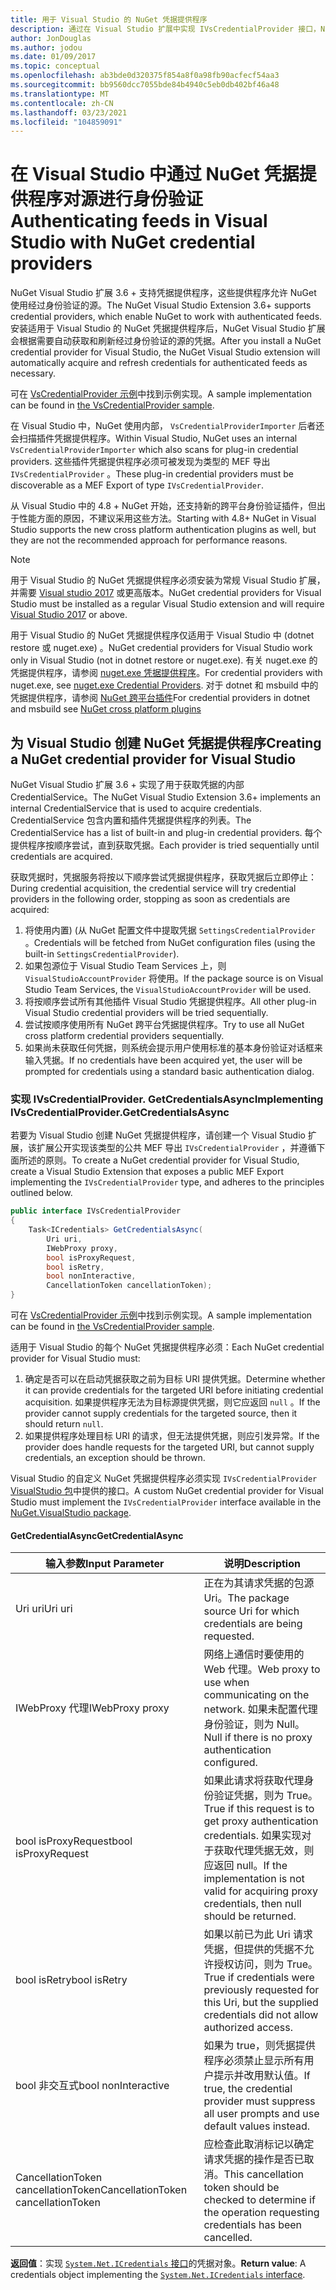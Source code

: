 ```yaml
---
title: 用于 Visual Studio 的 NuGet 凭据提供程序
description: 通过在 Visual Studio 扩展中实现 IVsCredentialProvider 接口，NuGet 凭据提供程序对源进行身份验证。
author: JonDouglas
ms.author: jodou
ms.date: 01/09/2017
ms.topic: conceptual
ms.openlocfilehash: ab3bde0d320375f854a8f0a98fb90acfecf54aa3
ms.sourcegitcommit: bb9560dcc7055bde84b4940c5eb0db402bf46a48
ms.translationtype: MT
ms.contentlocale: zh-CN
ms.lasthandoff: 03/23/2021
ms.locfileid: "104859091"
---
```

# <a name="authenticating-feeds-in-visual-studio-with-nuget-credential-providers"></a><span data-ttu-id="2a1ec-103">在 Visual Studio 中通过 NuGet 凭据提供程序对源进行身份验证</span><span class="sxs-lookup"><span data-stu-id="2a1ec-103">Authenticating feeds in Visual Studio with NuGet credential providers</span></span>

<span data-ttu-id="2a1ec-104">NuGet Visual Studio 扩展 3.6 + 支持凭据提供程序，这些提供程序允许 NuGet 使用经过身份验证的源。</span><span class="sxs-lookup"><span data-stu-id="2a1ec-104">The NuGet Visual Studio Extension 3.6+ supports credential providers, which enable NuGet to work with authenticated feeds.</span></span>
<span data-ttu-id="2a1ec-105">安装适用于 Visual Studio 的 NuGet 凭据提供程序后，NuGet Visual Studio 扩展会根据需要自动获取和刷新经过身份验证的源的凭据。</span><span class="sxs-lookup"><span data-stu-id="2a1ec-105">After you install a NuGet credential provider for Visual Studio, the NuGet Visual Studio extension will automatically acquire and refresh credentials for authenticated feeds as necessary.</span></span>

<span data-ttu-id="2a1ec-106">可在 [VsCredentialProvider 示例](https://github.com/NuGet/Samples/tree/main/VsCredentialProvider)中找到示例实现。</span><span class="sxs-lookup"><span data-stu-id="2a1ec-106">A sample implementation can be found in [the VsCredentialProvider sample](https://github.com/NuGet/Samples/tree/main/VsCredentialProvider).</span></span>

<span data-ttu-id="2a1ec-107">在 Visual Studio 中，NuGet 使用内部， `VsCredentialProviderImporter` 后者还会扫描插件凭据提供程序。</span><span class="sxs-lookup"><span data-stu-id="2a1ec-107">Within Visual Studio, NuGet uses an internal `VsCredentialProviderImporter` which also scans for plug-in credential providers.</span></span> <span data-ttu-id="2a1ec-108">这些插件凭据提供程序必须可被发现为类型的 MEF 导出 `IVsCredentialProvider` 。</span><span class="sxs-lookup"><span data-stu-id="2a1ec-108">These plug-in credential providers must be discoverable as a MEF Export of type `IVsCredentialProvider`.</span></span>

<span data-ttu-id="2a1ec-109">从 Visual Studio 中的 4.8 + NuGet 开始，还支持新的跨平台身份验证插件，但出于性能方面的原因，不建议采用这些方法。</span><span class="sxs-lookup"><span data-stu-id="2a1ec-109">Starting with 4.8+ NuGet in Visual Studio supports the new cross platform authentication plugins as well, but they are not the recommended approach for performance reasons.</span></span>

> [!Note]
> <span data-ttu-id="2a1ec-110">用于 Visual Studio 的 NuGet 凭据提供程序必须安装为常规 Visual Studio 扩展，并需要 [Visual studio 2017](https://aka.ms/vs/15/release/vs_enterprise.exe) 或更高版本。</span><span class="sxs-lookup"><span data-stu-id="2a1ec-110">NuGet credential providers for Visual Studio must be installed as a regular Visual Studio extension and will require [Visual Studio 2017](https://aka.ms/vs/15/release/vs_enterprise.exe) or above.</span></span>
>
> <span data-ttu-id="2a1ec-111">用于 Visual Studio 的 NuGet 凭据提供程序仅适用于 Visual Studio 中 (dotnet restore 或 nuget.exe) 。</span><span class="sxs-lookup"><span data-stu-id="2a1ec-111">NuGet credential providers for Visual Studio work only in Visual Studio (not in dotnet restore or nuget.exe).</span></span> <span data-ttu-id="2a1ec-112">有关 nuget.exe 的凭据提供程序，请参阅 [nuget.exe 凭据提供程序](nuget-exe-Credential-providers.md)。</span><span class="sxs-lookup"><span data-stu-id="2a1ec-112">For credential providers with nuget.exe, see [nuget.exe Credential Providers](nuget-exe-Credential-providers.md).</span></span>
> <span data-ttu-id="2a1ec-113">对于 dotnet 和 msbuild 中的凭据提供程序，请参阅 [NuGet 跨平台插件](nuget-cross-platform-authentication-plugin.md)</span><span class="sxs-lookup"><span data-stu-id="2a1ec-113">For credential providers in dotnet and msbuild see [NuGet cross platform plugins](nuget-cross-platform-authentication-plugin.md)</span></span>

## <a name="creating-a-nuget-credential-provider-for-visual-studio"></a><span data-ttu-id="2a1ec-114">为 Visual Studio 创建 NuGet 凭据提供程序</span><span class="sxs-lookup"><span data-stu-id="2a1ec-114">Creating a NuGet credential provider for Visual Studio</span></span>

<span data-ttu-id="2a1ec-115">NuGet Visual Studio 扩展 3.6 + 实现了用于获取凭据的内部 CredentialService。</span><span class="sxs-lookup"><span data-stu-id="2a1ec-115">The NuGet Visual Studio Extension 3.6+ implements an internal CredentialService that is used to acquire credentials.</span></span> <span data-ttu-id="2a1ec-116">CredentialService 包含内置和插件凭据提供程序的列表。</span><span class="sxs-lookup"><span data-stu-id="2a1ec-116">The CredentialService has a list of built-in and plug-in credential providers.</span></span> <span data-ttu-id="2a1ec-117">每个提供程序按顺序尝试，直到获取凭据。</span><span class="sxs-lookup"><span data-stu-id="2a1ec-117">Each provider is tried sequentially until credentials are acquired.</span></span>

<span data-ttu-id="2a1ec-118">获取凭据时，凭据服务将按以下顺序尝试凭据提供程序，获取凭据后立即停止：</span><span class="sxs-lookup"><span data-stu-id="2a1ec-118">During credential acquisition, the credential service will try credential providers in the following order, stopping as soon as credentials are acquired:</span></span>

1. <span data-ttu-id="2a1ec-119">将使用内置)  (从 NuGet 配置文件中提取凭据 `SettingsCredentialProvider` 。</span><span class="sxs-lookup"><span data-stu-id="2a1ec-119">Credentials will be fetched from NuGet configuration files (using the built-in `SettingsCredentialProvider`).</span></span>
1. <span data-ttu-id="2a1ec-120">如果包源位于 Visual Studio Team Services 上，则 `VisualStudioAccountProvider` 将使用。</span><span class="sxs-lookup"><span data-stu-id="2a1ec-120">If the package source is on Visual Studio Team Services, the `VisualStudioAccountProvider` will be used.</span></span>
1. <span data-ttu-id="2a1ec-121">将按顺序尝试所有其他插件 Visual Studio 凭据提供程序。</span><span class="sxs-lookup"><span data-stu-id="2a1ec-121">All other plug-in Visual Studio credential providers will be tried sequentially.</span></span>
1. <span data-ttu-id="2a1ec-122">尝试按顺序使用所有 NuGet 跨平台凭据提供程序。</span><span class="sxs-lookup"><span data-stu-id="2a1ec-122">Try to use all NuGet cross platform credential providers sequentially.</span></span>
1. <span data-ttu-id="2a1ec-123">如果尚未获取任何凭据，则系统会提示用户使用标准的基本身份验证对话框来输入凭据。</span><span class="sxs-lookup"><span data-stu-id="2a1ec-123">If no credentials have been acquired yet, the user will be prompted for credentials using a standard basic authentication dialog.</span></span>

### <a name="implementing-ivscredentialprovidergetcredentialsasync"></a><span data-ttu-id="2a1ec-124">实现 IVsCredentialProvider. GetCredentialsAsync</span><span class="sxs-lookup"><span data-stu-id="2a1ec-124">Implementing IVsCredentialProvider.GetCredentialsAsync</span></span>

<span data-ttu-id="2a1ec-125">若要为 Visual Studio 创建 NuGet 凭据提供程序，请创建一个 Visual Studio 扩展，该扩展公开实现该类型的公共 MEF 导出 `IVsCredentialProvider` ，并遵循下面所述的原则。</span><span class="sxs-lookup"><span data-stu-id="2a1ec-125">To create a NuGet credential provider for Visual Studio, create a Visual Studio Extension that exposes a public MEF Export implementing the `IVsCredentialProvider` type, and adheres to the principles outlined below.</span></span>

```cs
public interface IVsCredentialProvider
{
    Task<ICredentials> GetCredentialsAsync(
        Uri uri,
        IWebProxy proxy,
        bool isProxyRequest,
        bool isRetry,
        bool nonInteractive,
        CancellationToken cancellationToken);
}
```

<span data-ttu-id="2a1ec-126">可在 [VsCredentialProvider 示例](https://github.com/NuGet/Samples/tree/main/VsCredentialProvider)中找到示例实现。</span><span class="sxs-lookup"><span data-stu-id="2a1ec-126">A sample implementation can be found in [the VsCredentialProvider sample](https://github.com/NuGet/Samples/tree/main/VsCredentialProvider).</span></span>

<span data-ttu-id="2a1ec-127">适用于 Visual Studio 的每个 NuGet 凭据提供程序必须：</span><span class="sxs-lookup"><span data-stu-id="2a1ec-127">Each NuGet credential provider for Visual Studio must:</span></span>

1. <span data-ttu-id="2a1ec-128">确定是否可以在启动凭据获取之前为目标 URI 提供凭据。</span><span class="sxs-lookup"><span data-stu-id="2a1ec-128">Determine whether it can provide credentials for the targeted URI before initiating credential acquisition.</span></span> <span data-ttu-id="2a1ec-129">如果提供程序无法为目标源提供凭据，则它应返回 `null` 。</span><span class="sxs-lookup"><span data-stu-id="2a1ec-129">If the provider cannot supply credentials for the targeted source, then it should return `null`.</span></span>
1. <span data-ttu-id="2a1ec-130">如果提供程序处理目标 URI 的请求，但无法提供凭据，则应引发异常。</span><span class="sxs-lookup"><span data-stu-id="2a1ec-130">If the provider does handle requests for the targeted URI, but cannot supply credentials, an exception should be thrown.</span></span>

<span data-ttu-id="2a1ec-131">Visual Studio 的自定义 NuGet 凭据提供程序必须实现 `IVsCredentialProvider` [VisualStudio 包](https://www.nuget.org/packages/NuGet.VisualStudio/)中提供的接口。</span><span class="sxs-lookup"><span data-stu-id="2a1ec-131">A custom NuGet credential provider for Visual Studio must implement the `IVsCredentialProvider` interface available in the [NuGet.VisualStudio package](https://www.nuget.org/packages/NuGet.VisualStudio/).</span></span>

#### <a name="getcredentialasync"></a><span data-ttu-id="2a1ec-132">GetCredentialAsync</span><span class="sxs-lookup"><span data-stu-id="2a1ec-132">GetCredentialAsync</span></span>

| <span data-ttu-id="2a1ec-133">输入参数</span><span class="sxs-lookup"><span data-stu-id="2a1ec-133">Input Parameter</span></span> |<span data-ttu-id="2a1ec-134">说明</span><span class="sxs-lookup"><span data-stu-id="2a1ec-134">Description</span></span>|
| ----------------|-----------|
| <span data-ttu-id="2a1ec-135">Uri uri</span><span class="sxs-lookup"><span data-stu-id="2a1ec-135">Uri uri</span></span> | <span data-ttu-id="2a1ec-136">正在为其请求凭据的包源 Uri。</span><span class="sxs-lookup"><span data-stu-id="2a1ec-136">The package source Uri for which credentials are being requested.</span></span>|
| <span data-ttu-id="2a1ec-137">IWebProxy 代理</span><span class="sxs-lookup"><span data-stu-id="2a1ec-137">IWebProxy proxy</span></span> | <span data-ttu-id="2a1ec-138">网络上通信时要使用的 Web 代理。</span><span class="sxs-lookup"><span data-stu-id="2a1ec-138">Web proxy to use when communicating on the network.</span></span> <span data-ttu-id="2a1ec-139">如果未配置代理身份验证，则为 Null。</span><span class="sxs-lookup"><span data-stu-id="2a1ec-139">Null if there is no proxy authentication configured.</span></span> |
| <span data-ttu-id="2a1ec-140">bool isProxyRequest</span><span class="sxs-lookup"><span data-stu-id="2a1ec-140">bool isProxyRequest</span></span> | <span data-ttu-id="2a1ec-141">如果此请求将获取代理身份验证凭据，则为 True。</span><span class="sxs-lookup"><span data-stu-id="2a1ec-141">True if this request is to get proxy authentication credentials.</span></span> <span data-ttu-id="2a1ec-142">如果实现对于获取代理凭据无效，则应返回 null。</span><span class="sxs-lookup"><span data-stu-id="2a1ec-142">If the implementation is not valid for acquiring proxy credentials, then null should be returned.</span></span> |
| <span data-ttu-id="2a1ec-143">bool isRetry</span><span class="sxs-lookup"><span data-stu-id="2a1ec-143">bool isRetry</span></span> | <span data-ttu-id="2a1ec-144">如果以前已为此 Uri 请求凭据，但提供的凭据不允许授权访问，则为 True。</span><span class="sxs-lookup"><span data-stu-id="2a1ec-144">True if credentials were previously requested for this Uri, but the supplied credentials did not allow authorized access.</span></span> |
| <span data-ttu-id="2a1ec-145">bool 非交互式</span><span class="sxs-lookup"><span data-stu-id="2a1ec-145">bool nonInteractive</span></span> | <span data-ttu-id="2a1ec-146">如果为 true，则凭据提供程序必须禁止显示所有用户提示并改用默认值。</span><span class="sxs-lookup"><span data-stu-id="2a1ec-146">If true, the credential provider must suppress all user prompts and use default values instead.</span></span> |
| <span data-ttu-id="2a1ec-147">CancellationToken cancellationToken</span><span class="sxs-lookup"><span data-stu-id="2a1ec-147">CancellationToken cancellationToken</span></span> | <span data-ttu-id="2a1ec-148">应检查此取消标记以确定请求凭据的操作是否已取消。</span><span class="sxs-lookup"><span data-stu-id="2a1ec-148">This cancellation token should be checked to determine if the operation requesting credentials has been cancelled.</span></span> |

<span data-ttu-id="2a1ec-149">**返回值**：实现 [ `System.Net.ICredentials` 接口](/dotnet/api/system.net.icredentials)的凭据对象。</span><span class="sxs-lookup"><span data-stu-id="2a1ec-149">**Return value**: A credentials object implementing the [`System.Net.ICredentials` interface](/dotnet/api/system.net.icredentials).</span></span>
